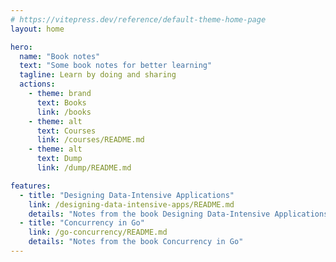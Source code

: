 ```yaml
---
# https://vitepress.dev/reference/default-theme-home-page
layout: home

hero:
  name: "Book notes"
  text: "Some book notes for better learning"
  tagline: Learn by doing and sharing
  actions:
    - theme: brand
      text: Books
      link: /books
    - theme: alt
      text: Courses
      link: /courses/README.md
    - theme: alt
      text: Dump
      link: /dump/README.md

features:
  - title: "Designing Data-Intensive Applications"
    link: /designing-data-intensive-apps/README.md
    details: "Notes from the book Designing Data-Intensive Applications"
  - title: "Concurrency in Go"
    link: /go-concurrency/README.md
    details: "Notes from the book Concurrency in Go"
---
```


